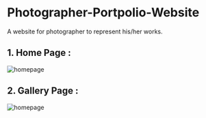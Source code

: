 # Photographer-Portpolio-Website
A website for photographer to represent his/her works.

## 1. Home Page :
![homepage](https://raw.githubusercontent.com/divyakelaskar/Portpolio-Website/master/homepage.png)

## 2. Gallery Page :
![homepage](https://raw.githubusercontent.com/divyakelaskar/Portpolio-Website/master/gallerypage.png)
